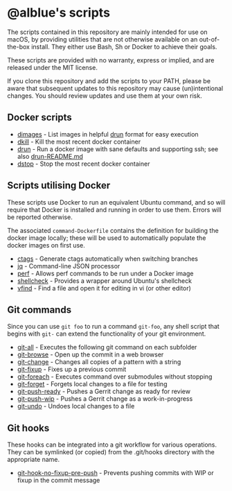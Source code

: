 @alblue's scripts
=================

The scripts contained in this repository are mainly intended for use on macOS,
by providing utilities that are not otherwise available on an out-of-the-box
install. They either use Bash, Sh or Docker to achieve their goals.

These scripts are provided with no warranty, express or implied, and are
released under the MIT license.

If you clone this repository and add the scripts to your PATH, please be aware
that subsequent updates to this repository may cause (un)intentional changes.
You should review updates and use them at your own risk.

Docker scripts
--------------

* [dimages](dimages) - List images in helpful [drun](drun) format for easy execution
* [dkill](dkill) - Kill the most recent docker container
* [drun](drun) - Run a docker image with sane defaults and supporting ssh; see also [drun-README.md](drun-README.md)
* [dstop](dstop) - Stop the most recent docker container

Scripts utilising Docker
------------------------

These scripts use Docker to run an equivalent Ubuntu command, and so will
require that Docker is installed and running in order to use them. Errors will
be reported otherwise.

The associated `command-Dockerfile` contains the definition for building the
docker image locally; these will be used to automatically populate the docker
images on first use.

* [ctags](ctags) - Generate ctags automatically when switching branches
* [jq](jq) - Command-line JSON processor
* [perf](perf) - Allows perf commands to be run under a Docker image
* [shellcheck](shellcheck) - Provides a wrapper around Ubuntu's shellcheck
* [vfind](vfind) - Find a file and open it for editing in vi (or other editor)

Git commands
------------

Since you can use `git foo` to run a command `git-foo`, any shell script that
begins with `git-` can extend the functionality of your git environment.

* [git-all](git-all) - Executes the following git command on each subfolder
* [git-browse](git-browse) - Open up the commit in a web browser
* [git-change](git-change) - Changes all copies of a pattern with a string
* [git-fixup](git-fixup) - Fixes up a previous commit
* [git-foreach](git-foreach) - Executes command over submodules without stopping
* [git-forget](git-forget) - Forgets local changes to a file for testing
* [git-push-ready](git-push-ready) - Pushes a Gerrit change as ready for review
* [git-push-wip](git-push-wip) - Pushes a Gerrit change as a work-in-progress
* [git-undo](git-undo) - Undoes local changes to a file

Git hooks
---------

These hooks can be integrated into a git workflow for various operations. They
can be symlinked (or copied) from the .git/hooks directory with the appropriate
name.

* [git-hook-no-fixup-pre-push](git-hook-no-fixup-pre-push) - Prevents pushing commits with WIP or fixup in the commit message
